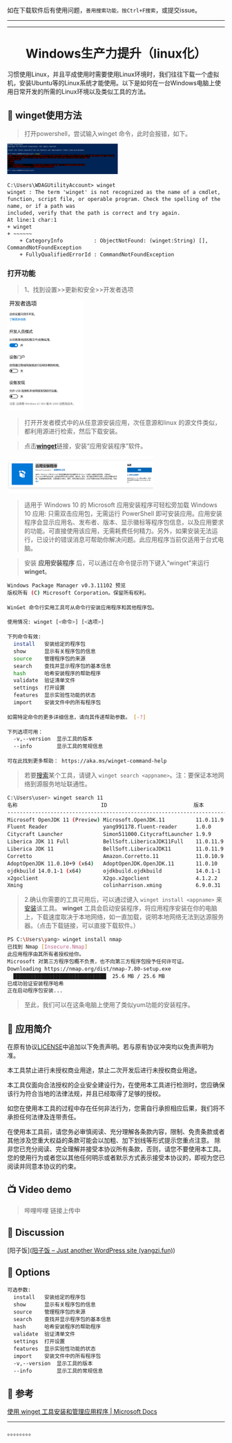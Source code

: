 如在下载软件后有使用问题，`善用搜索功能，按Ctrl+F搜索`，或提交issue。

------





















------



<h1 align="center">Windows生产力提升（linux化）</h1>



习惯使用Linux，并且平成使用时需要使用Linux环境时，我们往往下载一个虚拟机，安装Ubuntu等的Linux系统才能使用。以下是如何在一台Windows电脑上使用日常开发的所需的Linux环境以及类似工具的方法。





## 🛒 **winget使用方法**

>打开powershell，尝试输入winget 命令，此时会报错，如下。

<img src="img/image-20210508153551191.png" style="zoom:25%;" />

``` shell
C:\Users\WDAGUtilityAccount> winget
winget : The term 'winget' is not recognized as the name of a cmdlet, function, script file, or operable program. Check the spelling of the name, or if a path was
included, verify that the path is correct and try again.
At line:1 char:1
+ winget
+ ~~~~~~
    + CategoryInfo          : ObjectNotFound: (winget:String) [], CommandNotFoundException
    + FullyQualifiedErrorId : CommandNotFoundException
```




### 打开功能

> 1、找到设置>>更新和安全>>开发者选项



<img src="img/image-20210508153900430.png" style="zoom:25%;" />



> 打开开发者模式中的从任意源安装应用，次任意源和linux 的源文件类似，都利用源进行检索，然后下载安装。

> 点击[**winget**](https://www.microsoft.com/zh-cn/p/app-installer/9nblggh4nns1?ocid=9nblggh4nns1_ORSEARCH_Bing&rtc=2&activetab=pivot:overviewtab)链接，安装“应用安装程序”软件。



<img src="img/image-20210508154649744.png" style="zoom: 33%;" />




>适用于 Windows 10 的 Microsoft 应用安装程序可轻松旁加载 Windows 10 应用: 只需双击应用包，无需运行 PowerShell 即可安装应用。应用安装程序会显示应用名、发布者、版本、显示徽标等程序包信息，以及应用要求的功能。可直接使用该应用，无需耗费任何精力。另外，如果安装无法运行，已设计的错误消息可帮助你解决问题。此应用程序当前仅适用于台式电脑。



>安装 **应用安装程序** 后，可以通过在命令提示符下键入“winget”来运行 **winget**。

```bash
Windows Package Manager v0.3.11102 预览
版权所有 (C) Microsoft Corporation。保留所有权利。

WinGet 命令行实用工具可从命令行安装应用程序和其他程序包。

使用情况: winget [<命令>] [<选项>]

下列命令有效:
  install   安装给定的程序包
  show      显示有关程序包的信息
  source    管理程序包的来源
  search    查找并显示程序包的基本信息
  hash      哈希安装程序的帮助程序
  validate  验证清单文件
  settings  打开设置
  features  显示实验性功能的状态
  import    安装文件中的所有程序包

如需特定命令的更多详细信息，请向其传递帮助参数。 [-?]

下列选项可用：
  -v,--version  显示工具的版本
  --info        显示工具的常规信息

可在此找到更多帮助： https://aka.ms/winget-command-help


```

>若要[搜索](https://docs.microsoft.com/zh-cn/windows/package-manager/winget/search)某个工具，请键入 `winget search <appname>`。注：要保证本地网络到源服务地址联通性。



```bash
C:\Users\user> winget search 11
名称                           ID                            版本        匹配
---------------------------------------------------------------------------------------
Microsoft OpenJDK 11 (Preview) Microsoft.OpenJDK.11          11.0.11.9   Tag: 11
Fluent Reader                  yang991178.fluent-reader      1.0.0
Citycraft Launcher             Simon511000.CitycraftLauncher 1.9.9
Liberica JDK 11 Full           BellSoft.LibericaJDK11Full    11.0.11.9
Liberica JDK 11                BellSoft.LibericaJDK11        11.0.11.9
Corretto                       Amazon.Corretto.11            11.0.10.9.1
AdoptOpenJDK 11.0.10+9 (x64)   AdoptOpenJDK.OpenJDK.11       11.0.10
ojdkbuild 14.0.1-1 (x64)       ojdkbuild.ojdkbuild           14.0.1-1
x2goclient                     X2go.x2goclient               4.1.2.2     Tag: x11
Xming                          colinharrison.xming           6.9.0.31    Tag: x11server

```



>2.确认你需要的工具可用后，可以通过键入 `winget install <appname>` 来[安装](https://docs.microsoft.com/zh-cn/windows/package-manager/winget/install)该工具。 **winget** 工具会启动安装程序，将应用程序安装在你的电脑上，下载速度取决于本地网络，如一直加载，说明本地网络无法到达源服务器。（点击下载链接，可以直接下载软件。）



```bash
PS C:\Users\yang> winget install nmap
已找到 Nmap [Insecure.Nmap]
此应用程序由其所有者授权给你。
Microsoft 对第三方程序包概不负责，也不向第三方程序包授予任何许可证。
Downloading https://nmap.org/dist/nmap-7.80-setup.exe
  ██████████████████████████████  25.6 MB / 25.6 MB
已成功验证安装程序哈希
正在启动程序包安装...
```



>至此，我们可以在这条电脑上使用了类似yum功能的安装程序。



## 📑 应用简介

在原有协议[LICENSE](https://github.com/zhzyker/vulmap/blob/main/LICENSE)中追加以下免责声明。若与原有协议冲突均以免责声明为准。  

本工具禁止进行未授权商业用途，禁止二次开发后进行未授权商业用途。  

本工具仅面向合法授权的企业安全建设行为，在使用本工具进行检测时，您应确保该行为符合当地的法律法规，并且已经取得了足够的授权。  

如您在使用本工具的过程中存在任何非法行为，您需自行承担相应后果，我们将不承担任何法律及连带责任。 

在使用本工具前，请您务必审慎阅读、充分理解各条款内容，限制、免责条款或者其他涉及您重大权益的条款可能会以加粗、加下划线等形式提示您重点注意。 除非您已充分阅读、完全理解并接受本协议所有条款，否则，请您不要使用本工具。您的使用行为或者您以其他任何明示或者默示方式表示接受本协议的，即视为您已阅读并同意本协议的约束。  


## 📺 Video demo

> 哔哩哔哩 链接上传中


## 🙋 Discussion



[阳子饭]([阳子饭 – Just another WordPress site (yangzi.fun)](https://yangzi.fun/))

## 🔧 Options

``` 
可选参数:
  install   安装给定的程序包
  show      显示有关程序包的信息
  source    管理程序包的来源
  search    查找并显示程序包的基本信息
  hash      哈希安装程序的帮助程序
  validate  验证清单文件
  settings  打开设置
  features  显示实验性功能的状态
  import    安装文件中的所有程序包
  -v,--version  显示工具的版本
  --info        显示工具的常规信息
```

## 🐾 参考

[使用 winget 工具安装和管理应用程序 | Microsoft Docs](https://docs.microsoft.com/zh-cn/windows/package-manager/winget/)





------









。。。。。。。。